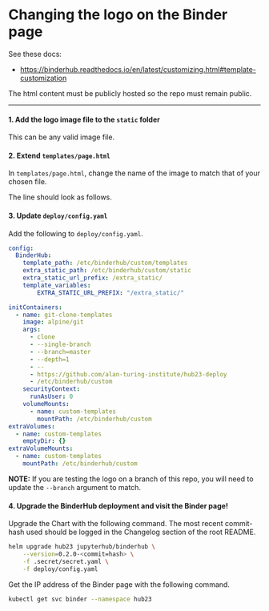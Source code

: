 # Changing the logo on the Binder page

See these docs:

- https://binderhub.readthedocs.io/en/latest/customizing.html#template-customization

The html content must be publicly hosted so the repo must remain public.

---

#### 1. Add the logo image file to the `static` folder

This can be any valid image file.

#### 2. Extend `templates/page.html`

In `templates/page.html`, change the name of the image to match that of your chosen file.

The line should look as follows.

#### 3. Update `deploy/config.yaml`

Add the following to `deploy/config.yaml`.

```yaml
config:
  BinderHub:
    template_path: /etc/binderhub/custom/templates
    extra_static_path: /etc/binderhub/custom/static
    extra_static_url_prefix: /extra_static/
    template_variables:
        EXTRA_STATIC_URL_PREFIX: "/extra_static/"

initContainers:
  - name: git-clone-templates
    image: alpine/git
    args:
      - clone
      - --single-branch
      - --branch=master
      - --depth=1
      - --
      - https://github.com/alan-turing-institute/hub23-deploy
      - /etc/binderhub/custom
    securityContext:
      runAsUser: 0
    volumeMounts:
      - name: custom-templates
        mountPath: /etc/binderhub/custom
extraVolumes:
  - name: custom-templates
    emptyDir: {}
extraVolumeMounts:
  - name: custom-templates
    mountPath: /etc/binderhub/custom
```

**NOTE:** If you are testing the logo on a branch of this repo, you will need to update the `--branch` argument to match.

#### 4. Upgrade the BinderHub deployment and visit the Binder page!

Upgrade the Chart with the following command.
The most recent commit-hash used should be logged in the Changelog section of the root README.

```bash
helm upgrade hub23 jupyterhub/binderhub \
    --version=0.2.0-<commit=hash> \
    -f .secret/secret.yaml \
    -f deploy/config.yaml
```

Get the IP address of the Binder page with the following command.

```bash
kubectl get svc binder --namespace hub23
```
